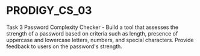 # PRODIGY_CS_03
Task 3 Password Complexity Checker - Build a tool that assesses the strength of a password based on criteria such as length, presence of uppercase and lowercase letters, numbers, and special characters. Provide feedback to users on the password's strength.
